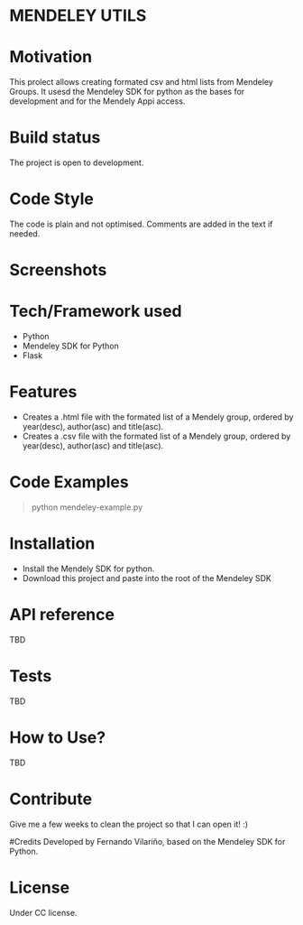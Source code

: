 # MENDELEY UTILS
# Motivation
This prolect allows creating formated csv and html lists from Mendeley Groups. It usesd the Mendeley SDK for python as the bases for development and for the Mendely Appi access.
# Build status
The project is open to development.
# Code Style
The code is plain and not optimised. Comments are added in the text if needed.
# Screenshots

# Tech/Framework used
* Python
* Mendeley SDK for Python
* Flask

# Features
* Creates a .html file with the formated list of a Mendely group, ordered by year(desc), author(asc) and title(asc).
* Creates a .csv file with the formated list of a Mendely group, ordered by year(desc), author(asc) and title(asc).

# Code Examples
> python mendeley-example.py

# Installation
* Install the Mendely SDK for python.
* Download this project and paste into the root of the Mendeley SDK

# API reference
TBD

# Tests
TBD

# How to Use?
TBD

# Contribute
Give me a few weeks to clean the project so that I can open it! :)

#Credits
Developed by Fernando Vilariño, based on the Mendeley SDK for Python.

# License
Under CC license.
